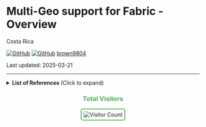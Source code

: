 # Multi-Geo support for Fabric - Overview

Costa Rica

[![GitHub](https://badgen.net/badge/icon/github?icon=github&label)](https://github.com) 
[![GitHub](https://img.shields.io/badge/--181717?logo=github&logoColor=ffffff)](https://github.com/)
[brown9804](https://github.com/brown9804)

Last updated: 2025-03-21

----------

<details>
<summary><b>List of References </b> (Click to expand)</summary>
  
- [How to request a tenant remap to another region](https://learn.microsoft.com/en-us/power-bi/support/service-admin-region-move#can-i-migrate-or-merge-my-power-bi-tenant-into-a-different-tenant-for-example-because-of-a-company-merger)
- [Overview of managed private endpoints for Fabric](https://learn.microsoft.com/en-us/fabric/security/security-managed-private-endpoints-overview)
- [Managed private endpoints](https://learn.microsoft.com/en-us/fabric/security/security-managed-private-endpoints-overview#limitations-and-considerations) - limitations and considerations
- [Multi-Geo](https://learn.microsoft.com/en-us/fabric/admin/service-admin-premium-multi-geo?tabs=power-bi-premium#considerations-and-limitations) - limitations and considerations
- [Private endpoints in Fabric](https://learn.microsoft.com/en-us/fabric/security/security-private-links-overview#what-is-a-private-endpoint)
- [Private links for secure access to Fabric](https://learn.microsoft.com/en-us/fabric/security/security-private-links-overview)
- [Microsoft Fabric concepts and licenses](https://learn.microsoft.com/en-us/fabric/enterprise/licenses#microsoft-fabric-concepts) - tenant, capacity, etc

</details>

<div align="center">
  <h3 style="color: #4CAF50;">Total Visitors</h3>
  <img src="https://profile-counter.glitch.me/brown9804/count.svg" alt="Visitor Count" style="border: 2px solid #4CAF50; border-radius: 5px; padding: 5px;"/>
</div>
